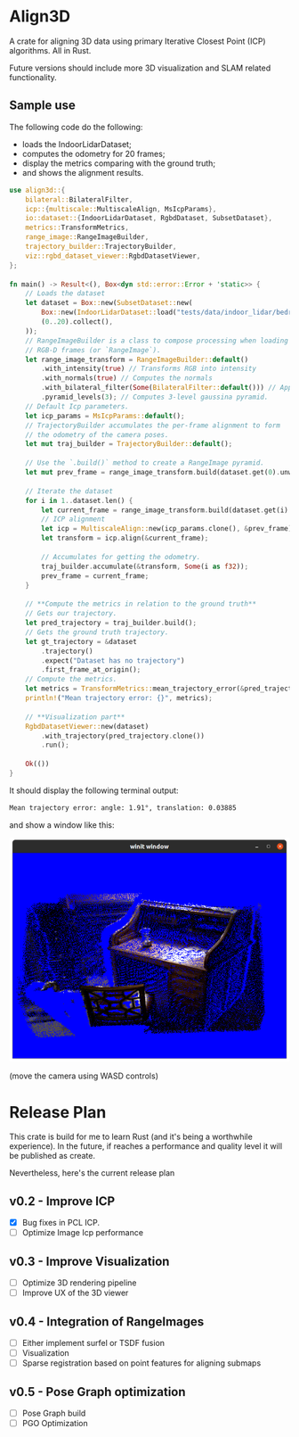 # Align3D

A crate for aligning 3D data using primary Iterative Closest Point (ICP) algorithms. 
All in Rust. 

Future versions should include more 3D visualization and SLAM related functionality.

## Sample use

The following code do the following:

* loads the IndoorLidarDataset;
* computes the odometry for 20 frames;
* display the metrics comparing with the ground truth;
* and shows the alignment results.

```rust
use align3d::{
    bilateral::BilateralFilter,
    icp::{multiscale::MultiscaleAlign, MsIcpParams},
    io::dataset::{IndoorLidarDataset, RgbdDataset, SubsetDataset},
    metrics::TransformMetrics,
    range_image::RangeImageBuilder,
    trajectory_builder::TrajectoryBuilder,
    viz::rgbd_dataset_viewer::RgbdDatasetViewer,
};

fn main() -> Result<(), Box<dyn std::error::Error + 'static>> {
    // Loads the dataset
    let dataset = Box::new(SubsetDataset::new(
        Box::new(IndoorLidarDataset::load("tests/data/indoor_lidar/bedroom")?),
        (0..20).collect(),
    ));
    // RangeImageBuilder is a class to compose processing when loading
    // RGB-D frames (or `RangeImage`).
    let range_image_transform = RangeImageBuilder::default()
        .with_intensity(true) // Transforms RGB into intensity
        .with_normals(true) // Computes the normals
        .with_bilateral_filter(Some(BilateralFilter::default())) // Apply bilateral filter
        .pyramid_levels(3); // Computes 3-level gaussina pyramid.
    // Default Icp parameters.
    let icp_params = MsIcpParams::default(); 
    // TrajectoryBuilder accumulates the per-frame alignment to form 
    // the odometry of the camera poses.
    let mut traj_builder = TrajectoryBuilder::default(); 

    // Use the `.build()` method to create a RangeImage pyramid. 
    let mut prev_frame = range_image_transform.build(dataset.get(0).unwrap());

    // Iterate the dataset
    for i in 1..dataset.len() {
        let current_frame = range_image_transform.build(dataset.get(i).unwrap());
        // ICP alignment
        let icp = MultiscaleAlign::new(icp_params.clone(), &prev_frame).unwrap();
        let transform = icp.align(&current_frame);

        // Accumulates for getting the odometry.
        traj_builder.accumulate(&transform, Some(i as f32));
        prev_frame = current_frame;
    }

    // **Compute the metrics in relation to the ground truth**
    // Gets our trajectory.
    let pred_trajectory = traj_builder.build();
    // Gets the ground truth trajectory.
    let gt_trajectory = &dataset
        .trajectory()
        .expect("Dataset has no trajectory")
        .first_frame_at_origin();
    // Compute the metrics.
    let metrics = TransformMetrics::mean_trajectory_error(&pred_trajectory, &gt_trajectory)?;
    println!("Mean trajectory error: {}", metrics);

    // **Visualization part**
    RgbdDatasetViewer::new(dataset)
        .with_trajectory(pred_trajectory.clone())
        .run();

    Ok(())
}
```

It should display the following terminal output:

```txt
Mean trajectory error: angle: 1.91°, translation: 0.03885
```

and show a window like this:

![](resources/imgs/2023-04-07-16-26-03.png)

(move the camera using WASD controls)

# Release Plan

This crate is build for me to learn Rust (and it's being a worthwhile experience).
In the future, if reaches a performance and quality level it will be published as create.

Nevertheless, here's the current release plan

## v0.2 - Improve ICP

* [x] Bug fixes in PCL ICP.
* [ ] Optimize Image Icp performance

## v0.3 - Improve Visualization

* [ ] Optimize 3D rendering pipeline
* [ ] Improve UX of the 3D viewer

## v0.4 - Integration of RangeImages

* [ ] Either implement surfel or TSDF fusion
* [ ] Visualization
* [ ] Sparse registration based on point features for aligning submaps

## v0.5 - Pose Graph optimization

* [ ] Pose Graph build
* [ ] PGO Optimization